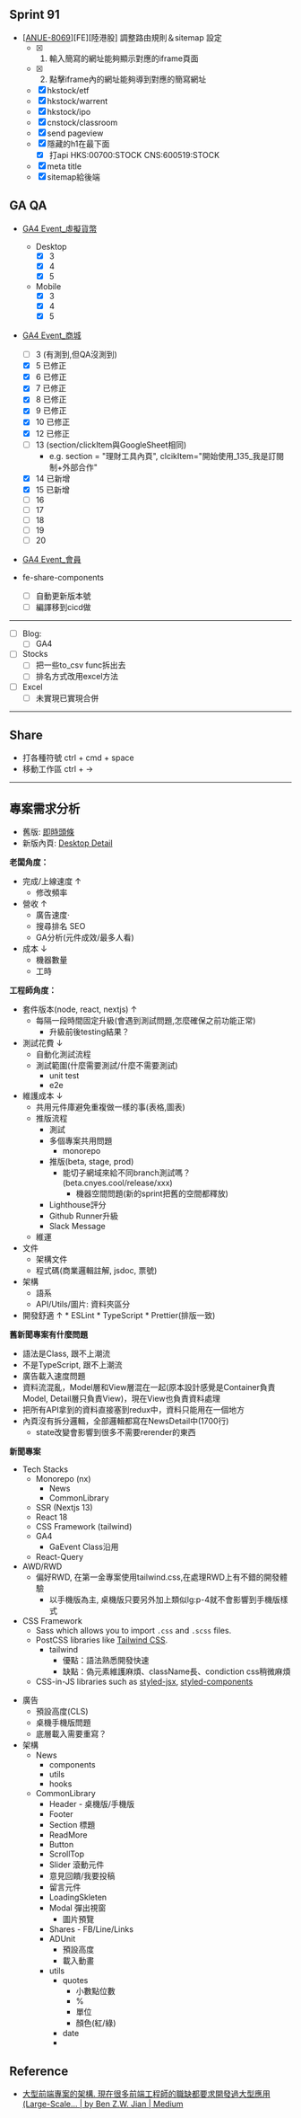 
## Sprint 91
 * \[[ANUE-8069](https://cnyesrd.atlassian.net/browse/ANUE-8069)\]\[FE\]\[陸港股\] 調整路由規則＆sitemap 設定
	 * [x] 1. 輸入簡寫的網址能夠顯示對應的iframe頁面
	 * [x] 2. 點擊iframe內的網址能夠導到對應的簡寫網址
	 * [x] hkstock/etf
	 * [x] hkstock/warrent
	 * [x] hkstock/ipo
	 * [x] cnstock/classroom
	 * [x] send pageview
	 * [x] 隱藏的h1在最下面
		 * [x] 打api HKS:00700:STOCK CNS:600519:STOCK
	 * [x] meta title
	 * [x] sitemap給後端

## GA QA
* [GA4 Event_虛擬貨幣](https://docs.google.com/spreadsheets/d/1koB7grGN9jhUV15YgoJMVhZxp41xf6vh0tiZvmFPqEs/edit#gid=163482917)
	* Desktop
		* [x] 3
		* [x] 4
		* [x] 5
	* Mobile
		* [x] 3
		* [x] 4
		* [x] 5
* [GA4 Event_商城](https://docs.google.com/spreadsheets/d/1V80W0yDOsY9S3-Ci2nStJDBK9KWBDAjkMfGsA6qzfsg/edit#gid=417379691)
	* [ ]  3 (有測到,但QA沒測到)
	* [x]  5 已修正
	* [x]  6 已修正
	* [x]  7 已修正
	* [x] 8  已修正
	* [x] 9 已修正
	* [x] 10 已修正
	* [x] 12 已修正
	* [ ] 13 (section/clickItem與GoogleSheet相同)
		* e.g. section = "理財工具內頁", clcikItem="開始使用_135_我是訂閱制+外部合作"
	* [x] 14 已新增
	* [x] 15 已新增
	* [ ] 16
	* [ ] 17
	* [ ] 18
	* [ ] 19
	* [ ] 20
* [GA4 Event_會員](https://docs.google.com/spreadsheets/d/1F10CLsVTlXdLJGJVtndcnP3yfTlVyMUOWxWZ7sc_fBs/edit#gid=2043086062)

*  fe-share-components
	* [ ] 自動更新版本號
	* [ ] 編譯移到cicd做

---

* [ ] Blog: 
	* [ ] GA4
* [ ] Stocks
	* [ ] 把一些to_csv func拆出去
	* [ ] 排名方式改用excel方法
* [ ] Excel
	* [ ] 未實現已實現合併

---

## Share
* 打各種符號 ctrl + cmd + space
* 移動工作區 ctrl + →

---

## 專案需求分析
* 舊版: [即時頭條](https://news.cnyes.com/news/cat/headline)
* 新版內頁: [Desktop Detail](https://app.zeplin.io/project/576287bda89e8aa7045cfba5/screen/5fffe82666ea75207502eeef)

**老闆角度：**
* 完成/上線速度 ↑
	* 修改頻率
* 營收 ↑
	* 廣告速度·
	* 搜尋排名 SEO
	* GA分析(元件成效/最多人看)
* 成本 ↓
	* 機器數量
	* 工時

**工程師角度：**
* 套件版本(node, react, nextjs) ↑
	* 每隔一段時間固定升級(會遇到測試問題,怎麼確保之前功能正常)
		* 升級前後testing結果？
* 測試花費 ↓
	* 自動化測試流程
	* 測試範圍(什麼需要測試/什麼不需要測試) 
		* unit test
		* e2e
* 維護成本 ↓
	* 共用元件庫避免重複做一樣的事(表格,圖表)
	* 推版流程
		* 測試
		* 多個專案共用問題
			* monorepo
		* 推版(beta, stage, prod)
			* 能切子網域來給不同branch測試嗎？(beta.cnyes.cool\/release\/xxx)
				* 機器空間問題(新的sprint把舊的空間都釋放)
		* Lighthouse評分
		* Github Runner升級
		* Slack Message
	* 維運
* 文件
	* 架構文件
	* 程式碼(商業邏輯註解, jsdoc, 票號)
* 架構
	* 語系
	* API/Utils/圖片: 資料夾區分
*  開發舒適 ↑
		* ESLint
		* TypeScript
		* Prettier(排版一致)

**舊新聞專案有什麼問題**
* 語法是Class, 跟不上潮流
* 不是TypeScript, 跟不上潮流
* 廣告載入速度問題
* 資料流混亂，Model層和View層混在一起(原本設計感覺是Container負責Model, Detail層只負責View)，現在View也負責資料處理
* 把所有API拿到的資料直接塞到redux中，資料只能用在一個地方
* 內頁沒有拆分邏輯，全部邏輯都寫在NewsDetail中(1700行)
	* state改變會影響到很多不需要rerender的東西

**新聞專案**
* Tech Stacks
	* Monorepo (nx)
		* News
		* CommonLibrary
	* SSR (Nextjs 13)
	* React 18
	* CSS Framework (tailwind)
	* GA4
		* GaEvent Class沿用
	* React-Query
* AWD/RWD
	* 偏好RWD, 在第一金專案使用tailwind.css,在處理RWD上有不錯的開發體驗
		* 以手機版為主, 桌機版只要另外加上類似lg:p-4就不會影響到手機版樣式
* CSS Framework
	* Sass which allows you to import `.css` and `.scss` files.
	-   PostCSS libraries like [Tailwind CSS](https://github.com/vercel/next.js/tree/canary/examples/with-tailwindcss).
		* tailwind
			* 優點：語法熟悉開發快速
			* 缺點：偽元素維護麻煩、className長、condiction css稍微麻煩
	-   CSS-in-JS libraries such as [styled-jsx](https://github.com/vercel/styled-jsx), [styled-components](https://github.com/vercel/next.js/tree/canary/examples/with-styled-components)
- 廣告
	- 預設高度(CLS)
	- 桌機手機版問題
	- 底層載入需要重寫？
- 架構
	- News
		- components
		- utils
		- hooks
	- CommonLibrary
		- Header
					- 桌機版/手機版
		- Footer
		- Section 標題
		- ReadMore
		- Button
		- ScrollTop
		- Slider 滾動元件
		- 意見回饋/我要投稿
		- 留言元件
		- LoadingSkleten
		- Modal 彈出視窗
			- 圖片預覽
		- Shares
				- FB/Line/Links
		- ADUnit
			- 預設高度
			- 載入動畫
		- utils
			- quotes
				- 小數點位數
				- %
				- 單位
				- 顏色(紅/綠)
			- date
			- 


## Reference
* [大型前端專案的架構. 現在很多前端工程師的職缺都要求開發過大型應用(Large-Scale… | by Ben Z.W. Jian | Medium](https://medium.com/@benzwjian/%E5%A4%A7%E5%9E%8B%E5%89%8D%E7%AB%AF%E5%B0%88%E6%A1%88%E7%9A%84%E6%9E%B6%E6%A7%8B-cc235aacced0)